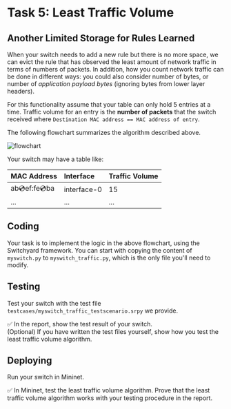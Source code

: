 # Task 5: Least Traffic Volume

## Another Limited Storage for Rules Learned

When your switch needs to add a new rule but there is no more space, we can evict the rule that has observed the least amount of network traffic in terms of numbers of packets. In addition, how you count network traffic can be done in different ways: you could also consider number of bytes, or number of _application payload bytes_ \(ignoring bytes from lower layer headers\).

For this functionality assume that your table can only hold 5 entries at a time. Traffic volume for an entry is the **number of packets** that the switch received where `Destination MAC address == MAC address of entry`.

The following flowchart summarizes the algorithm described above.

![flowchart](../.gitbook/assets/traffic_flow.jpg)

Your switch may have a table like:

| MAC Address | Interface | Traffic Volume |
| :--- | :--- | :--- |
| ab:cd:ef:fe:cd:ba | interface-0 | 15 |
| ... | ... | ... |

## Coding

Your task is to implement the logic in the above flowchart, using the Switchyard framework. You can start with copying the content of `myswitch.py` to `myswitch_traffic.py`, which is the only file you'll need to modify.

## Testing

Test your switch with the test file `testcases/myswitch_traffic_testscenario.srpy` we provide.

✅ In the report, show the test result of your switch.  
\(Optional\) If you have written the test files yourself, show how you test the least traffic volume algorithm.

## Deploying

Run your switch in Mininet.

✅ In Mininet, test the least traffic volume algorithm. Prove that the least traffic volume algorithm works with your testing procedure in the report.

